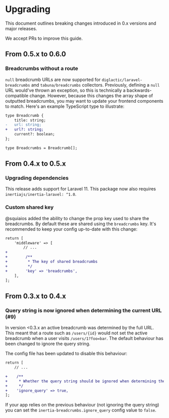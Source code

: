 # Upgrading

This document outlines breaking changes introduced in 0.x versions and major releases.

We accept PRs to improve this guide.

## From 0.5.x to 0.6.0

### Breadcrumbs without a route

`null` breadcrumb URLs are now supported for `diglactic/laravel-breadcrumbs` and `tabuna/breadcrumbs` collectors. 
Previously, defining a `null` URL would've thrown an exception, so this is technically a backwards-compatible change.
However, because this changes the array shape of outputted breadcrumbs, you may want to update your frontend components
to match. Here's an example TypeScript type to illustrate:

```diff
type Breadcrumb {
    title: string;
-   url: string;
+   url?: string;
    current?: boolean;
};

type Breadcrumbs = Breadcrumb[];
```

## From 0.4.x to 0.5.x

### Upgrading dependencies

This release adds support for Laravel 11. This package now also requires `inertiajs/inertia-laravel: ^1.0`.

### Custom shared key

@squiaios added the ability to change the prop key used to share the breadcrumbs.
By default these are shared using the `breadcrumbs` key.
It's recommended to keep your config up-to-date with this change:

```diff
return [
    'middleware' => [
        // ...
+
+        /**
+         * The key of shared breadcrumbs
+         */
+        'key' => 'breadcrumbs',
    ],
];
```

## From 0.3.x to 0.4.x

### Query string is now ignored when determining the current URL (#9)

In version <0.3.x an active breadcrumb was determined by the full URL.
This meant that a route such as `/users/{id}` would not set the active breadcrumb when a user visits `/users/1?foo=bar`.
The default behaviour has been changed to ignore the query string.

The config file has been updated to disable this behaviour:
```diff
return [
    // ...

+    /**
+     * Whether the query string should be ignored when determining the current route
+     */
+    'ignore_query' => true,
];
```

If your app relies on the previous behaviour (not ignoring the query string) you can set the `inertia-breadcrumbs.ignore_query` config value to `false`.
